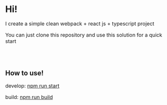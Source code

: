 <h1>Hi!</h1>
<p class="text" style="font-size: 16px;">I create a simple clean webpack + react js + typescript project</p>
<p class="text" style="font-size: 16px;">You can just clone this repository and use this solution for a quick start</p>
<br><br>
<h2>How to use!</h2>
<p class="text" style="font-size: 16px;">develop: <span style="text-decoration: underline">npm run start</span></p>
<p class="text" style="font-size: 16px;">build: <span style="text-decoration: underline">npm run build</span></p>
